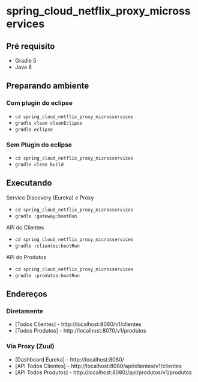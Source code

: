 # spring_cloud_netflix_proxy_microsservices

## Pré requisito
* Gradle 5
* Java 8

## Preparando ambiente
### Com plugin do eclipse
* ```cd spring_cloud_netflix_proxy_microsservices```
* ```gradle clean cleanEclipse```
* ```gradle eclipse```

### Sem Plugin do eclipse
* ```cd spring_cloud_netflix_proxy_microsservices```
* ```gradle clean build```

## Executando
Service Discovery (Eureka) e Proxy
* ``` cd spring_cloud_netflix_proxy_microsservices ```
* ``` gradle :gateway:bootRun ```

APi do Clientes
* ``` cd spring_cloud_netflix_proxy_microsservices ```
* ``` gradle :clientes:bootRun ```

APi do Produtos
* ``` cd spring_cloud_netflix_proxy_microsservices ```
* ``` gradle :produtos:bootRun ```

## Endereços
### Diretamente
* [Todos Clientes] - http://localhost:8060/v1/clientes
* [Todos Produtos] - http://localhost:8070/v1/produtos

### Via Proxy (Zuul)
* [Dashboard Eureka] - http://localhost:8080/
* [API Todos Clientes] - http://localhost:8080/api/clientes/v1/clientes
* [API Todos Produtos] - http://localhost:8080//api/produtos/v1/produtos
